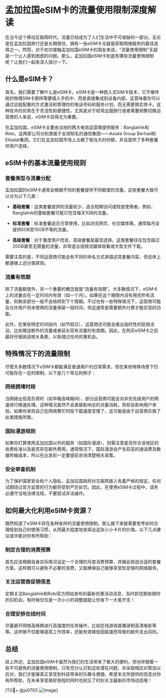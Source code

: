 # 孟加拉国eSIM卡的流量使用限制深度解读

在当今这个移动互联网时代，流量已经成为了人们生活中不可或缺的一部分。无论是在孟加拉国旅行还是长期居住，拥有一张eSIM卡无疑是获取网络服务的最佳选择之一。然而，对于初次接触孟加拉国eSIM卡的朋友来说，“流量使用限制”无疑是一个让人感到困惑的问题。那么，孟加拉国eSIM卡到底有哪些流量使用限制呢？让我们一起来深入探讨一下。

## 什么是eSIM卡？

首先，我们需要了解什么是eSIM卡。eSIM卡是一种嵌入式SIM卡技术，它不像传统的物理SIM卡那样需要插入手机中，而是直接集成到设备内部。这意味着你可以通过远程配置的方式激活和管理你的电话号码和服务计划，而无需更换实体卡。这种技术的优势在于灵活性和便捷性，尤其是对于经常出国旅行或者需要频繁切换运营商的人来说，eSIM卡显得尤为重要。

在孟加拉国，eSIM卡主要由当地的两大电信运营商提供服务：Banglalink和Robi。这两家公司分别隶属于全球知名的通信集团——Axiata Group Berhad和Etisalat集团，它们在孟加拉国市场上占据了相当大的份额，并且提供了多种套餐供用户选择。

## eSIM卡的基本流量使用规则

### 套餐类型与流量分配

孟加拉国的eSIM卡通常会根据不同的套餐提供不同额度的流量。这些套餐大致可以分为以下几类：

- **基础套餐**：这类套餐提供的流量较少，适合短期访问或轻度使用者。例如，Banglalink的基础套餐可能只包含每天1GB的流量。
  
- **标准套餐**：标准套餐适合日常使用，比如浏览网页、社交媒体等。通常每月会提供5GB至10GB不等的流量。

- **高级套餐**：对于重度用户而言，高级套餐是最佳选择。这类套餐往往包含超过20GB甚至无限量的流量，非常适合视频流媒体观看或大型文件下载。

需要注意的是，不同运营商可能会有不同的命名方式来描述其套餐内容，但总体上都遵循上述分类原则。

### 流量有效期

除了流量额度外，另一个重要的概念就是“流量有效期”。大多数情况下，eSIM卡上的流量会在一定时间内有效（如一个月）。如果在这个期限内没有用完所有流量，则剩余部分一般不会结转到下个周期。不过也有一些特殊情况下，运营商可能会允许用户将未使用的流量保留一段时间，但这通常是需要额外付费才能实现的功能。

此外，在某些特定时间段内（如节假日），运营商还可能会推出临时性的促销活动，比如赠送额外的流量或者延长现有流量的有效期。因此，在购买eSIM卡之前最好仔细阅读相关条款，以免错过任何优惠机会。

## 特殊情况下的流量限制

尽管大多数情况下eSIM卡都能满足普通用户的日常需求，但在某些特殊场景下仍可能存在一定的限制。以下是几个常见的例子：

### 网络拥堵时段

当网络出现高负荷时（如早晚高峰期间），部分运营商可能会对非优先级用户的网速进行限速处理。这种情况虽然不会直接影响总的流量消耗，但却会影响用户体验。如果你发现自己在网络繁忙时段下载速度变慢了，这可能是由于运营商实施了此类措施所致。

### 国际漫游规则

如果你打算使用孟加拉国以外的服务（如国际漫游），则需注意是否符合该地区的收费标准以及是否存在额外费用。通常情况下，国际漫游会产生较高的通话费及数据传输成本，所以在出发前一定要提前咨询清楚相关政策。

### 安全审查机制

为了保护国家安全和个人隐私，孟加拉国政府对互联网接入有着严格的规定。任何试图绕过官方监管的行为都将受到严厉处罚。因此，在使用eSIM卡过程中，请务必遵守当地法律法规，不要尝试非法操作。

## 如何最大化利用eSIM卡资源？

既然知道了eSIM卡存在各种各样的流量使用限制，那么接下来就需要思考如何合理规划自己的使用习惯，从而最大程度地发挥出这张小小卡片的价值。以下几点建议或许能对你有所帮助：

### 制定合理的消费预算

首先应该根据自身实际情况设定一个合理的月度消费预算，并据此挑选合适的套餐方案。这样既可以避免不必要的浪费，又能确保自己能够享受到足够的网络服务。

### 关注运营商促销信息

定期关注Banglalink和Robi官方网站发布的最新优惠活动消息，及时抓住那些限时折扣机会。有时候仅仅是一次小小的调整就能让你省下一大笔开支！

### 合理安排在线时间

尽量避开网络高峰期进行高强度的任务操作，比如在线游戏直播录制高清电影等等。这样做不仅能够提高工作效率，还能有效降低因超速而导致的额外支出风险。

## 总结

综上所述，孟加拉国eSIM卡虽然为我们的生活带来了极大的便利，但也伴随着一些不可避免的流量使用限制。只有充分认识到这些潜在问题，并采取相应对策加以应对，我们才能够真正享受到科技带来的乐趣与便捷。希望本文所提供的信息对你有所帮助，在未来享受美好旅程的同时也别忘了时刻关注最新的市场动态哦！

[TG💪+ @jx0703 ![Image](https://github.com/user-attachments/assets/dbca1d08-cadb-493c-b0ec-ad6f7a83f270)]
